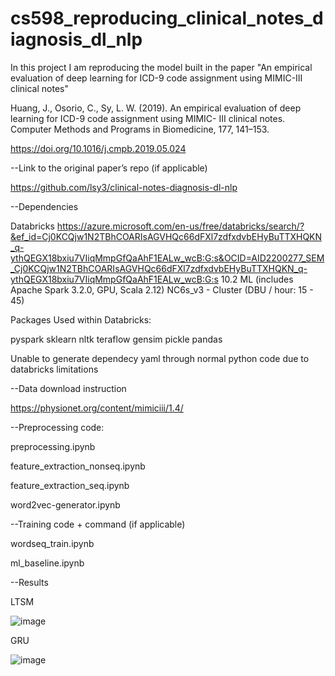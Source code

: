 # cs598_reproducing_clinical_notes_diagnosis_dl_nlp

In this project I am reproducing the model built in the paper "An empirical evaluation of deep learning for ICD-9 code assignment using MIMIC-III clinical notes" 

Huang, J., Osorio, C., Sy, L. W. (2019).
An empirical evaluation of deep learning
for ICD-9 code assignment using MIMIC-
III clinical notes. Computer Methods and
Programs in Biomedicine, 177, 141–153.

https://doi.org/10.1016/j.cmpb.2019.05.024


--Link to the original paper’s repo (if applicable)

https://github.com/lsy3/clinical-notes-diagnosis-dl-nlp

--Dependencies

Databricks
https://azure.microsoft.com/en-us/free/databricks/search/?&ef_id=Cj0KCQjw1N2TBhCOARIsAGVHQc66dFXl7zdfxdvbEHyBuTTXHQKN_q-ythQEGX18bxiu7VIiqMmpGfQaAhF1EALw_wcB:G:s&OCID=AID2200277_SEM_Cj0KCQjw1N2TBhCOARIsAGVHQc66dFXl7zdfxdvbEHyBuTTXHQKN_q-ythQEGX18bxiu7VIiqMmpGfQaAhF1EALw_wcB:G:s
10.2 ML (includes Apache Spark 3.2.0, GPU, Scala 2.12)
NC6s_v3 - Cluster (DBU / hour: 15 - 45) 

Packages Used within Databricks:

pyspark
sklearn
nltk
teraflow
gensim
pickle
pandas

Unable to generate dependecy yaml through normal python code due to databricks limitations

--Data download instruction

https://physionet.org/content/mimiciii/1.4/



--Preprocessing code:

preprocessing.ipynb

feature_extraction_nonseq.ipynb

feature_extraction_seq.ipynb

word2vec-generator.ipynb

--Training code + command (if applicable)

wordseq_train.ipynb

ml_baseline.ipynb

--Results

LTSM


![image](https://user-images.githubusercontent.com/41799252/167341536-f42a7f5e-4b0b-4a00-879b-be5399ee639e.png)


GRU


![image](https://user-images.githubusercontent.com/41799252/167341578-fac89886-ee61-4786-89d5-19ca0e6956f1.png)
